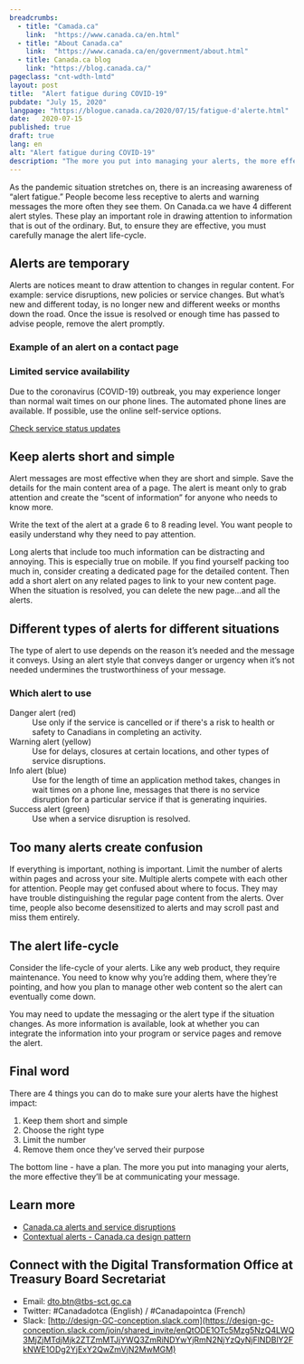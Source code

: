 ```yaml
---
breadcrumbs:
  - title: "Camada.ca"
    link:  "https://www.canada.ca/en.html"
  - title: "About Canada.ca"
    link:  "https://www.canada.ca/en/government/about.html"
  - title: Canada.ca blog
    link: "https://blog.canada.ca/"
pageclass: "cnt-wdth-lmtd"
layout: post
title:  "Alert fatigue during COVID-19"
pubdate: "July 15, 2020"
langpage: "https://blogue.canada.ca/2020/07/15/fatigue-d'alerte.html"
date:   2020-07-15
published: true
draft: true
lang: en
alt: "Alert fatigue during COVID-19"
description: "The more you put into managing your alerts, the more effective they’ll be at communicating your message."
---
```


As the pandemic situation stretches on, there is an increasing awareness of “alert fatigue.” People become less receptive to alerts and warning messages the more often they see them. On Canada.ca we have 4 different alert styles. These play an important role in drawing attention to information that is out of the ordinary. But, to ensure they are effective, you must carefully manage the alert life-cycle.

## Alerts are temporary

Alerts are notices meant to draw attention to changes in regular content. For example: service disruptions, new policies or service changes. But what’s new and different today, is no longer new and different weeks or months down the road. Once the issue is resolved or enough time has passed to advise people, remove the alert promptly.

### Example of an alert on a contact page

<section class="alert alert-warning">
  <h3>Limited service availability
  </h3>
  <p>Due to the coronavirus (COVID-19) outbreak, you may experience longer than normal wait times on our phone lines. The automated phone lines are available. If possible, use the online self-service options.
  </p>
  <p><a href="#">Check service status updates </a>
  </p>
</section>

## Keep alerts short and simple

Alert messages are most effective when they are short and simple.  Save the details for the main content area of a page. The alert is meant only to grab attention and create the “scent of information” for anyone who needs to know more.

Write the text of the alert at a grade 6 to 8 reading level. You want people to easily understand why they need to pay attention.

Long alerts that include too much information can be distracting and annoying. This is especially true on mobile. If you find yourself packing too much in, consider creating a dedicated page for the detailed content. Then add a short alert on any related pages to link to your new content page. When the situation is resolved, you can delete the new page...and all the alerts.

## Different types of alerts for different situations

The type of alert to use depends on the reason it’s needed and the message it conveys. Using an alert style that conveys danger or urgency when it’s not needed undermines the trustworthiness of your message.

<section>
            <h3>Which alert to use</h3>
            <dl class="dl-horizontal">
                <dt>Danger alert (red)</dt>
                <dd>Use only if the service is cancelled or if there's a risk to health or safety to Canadians in completing an activity.</dd>
                <dt>Warning alert (yellow)</dt>
                <dd>Use for delays, closures at certain locations, and other types of service disruptions.</dd>
                <dt>Info alert (blue)</dt>
                <dd>Use for the length of time an application method takes, changes in wait times on a phone line, messages that there is no service disruption for a particular service if that is generating inquiries.</dd>
                <dt>Success alert (green)</dt>
                <dd>Use when a service disruption is resolved.</dd>
            </dl>
        </section>

## Too many alerts create confusion

If everything is important, nothing is important. Limit the number of alerts within pages and across your site. Multiple alerts compete with each other for attention. People may get confused about where to focus. They may have trouble distinguishing the regular page content from the alerts. Over time, people also become desensitized to alerts and may scroll past and miss them entirely.

## The alert life-cycle

Consider the life-cycle of your alerts. Like any web product, they require maintenance. You need to know why you’re adding them, where they’re pointing, and how you plan to manage other web content so the alert can eventually come down.

You may need to update the messaging or the alert type if the situation changes. As more information is available, look at whether you can integrate the information into your program or service pages and remove the alert.

## Final word

There are 4 things you can do to make sure your alerts have the highest impact:
1. Keep them short and simple
2. Choose the right type
3. Limit the number
4. Remove them once they’ve served their purpose

The bottom line - have a plan. The more you put into managing your alerts, the more effective they’ll be at communicating your message.

## Learn more
* [Canada.ca alerts and service disruptions](https://design.canada.ca/crisis/alerts.html)
* [Contextual alerts - Canada.ca design pattern](https://design.canada.ca/common-design-patterns/contextual-alerts.html)

## Connect with the Digital Transformation Office at Treasury Board Secretariat
* Email: [dto.btn@tbs-sct.gc.ca](mailto:dto.btn@tbs-sct.gc.ca)
* Twitter: #Canadadotca (English) / #Canadapointca (French)
* Slack: [http://design-GC-conception.slack.com](https://design-gc-conception.slack.com/join/shared_invite/enQtODE1OTc5Mzg5NzQ4LWQ3MjZjMTdjMjk2ZTZmMTJjYWQ3ZmRiNDYwYjRmN2NjYzQyNjFlNDBlY2FkNWE1ODg2YjExY2QwZmVjN2MwMGM)
